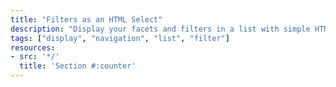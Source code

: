 ```yaml
---
title: "Filters as an HTML Select"
description: "Display your facets and filters in a list with simple HTML selects"
tags: ["display", "navigation", "list", "filter"]
resources:
- src: '*/'
  title: 'Section #:counter'
---
```


